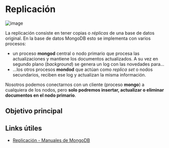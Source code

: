# Replicación

![image](../images/replicacionBase.svg)

La replicación consiste en tener copias o _réplicas_ de una base de datos original. En la base de datos MongoDB esto se implementa con varios procesos:

* un proceso **mongod** central o nodo primario que procesa las actualizaciones y mantiene los documentos actualizados. A su vez en segundo plano (_background_) se genera un log con las novedades para...
* ...los otros procesos **mondod** que actúan como _replica set_ o nodos secundarios, reciben ese log y actualizan la misma información.

Nosotros podemos conectarnos con un cliente (proceso **mongo**) a cualquiera de los nodos, pero **solo podremos insertar, actualizar o eliminar documentos en el nodo primario**.

## Objetivo principal


## Links útiles

* [Replicación - Manuales de MongoDB](https://docs.mongodb.com/manual/replication/)
